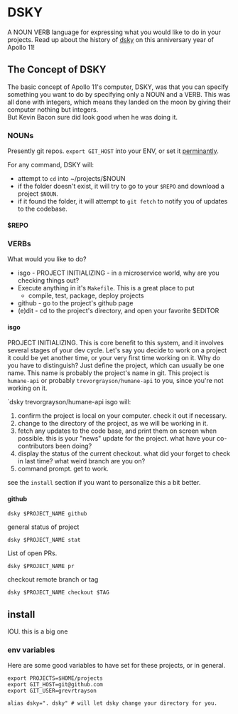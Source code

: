 # DSKY

A NOUN VERB language for expressing what you would like to do in your projects.
Read up about the history of [dsky](https://en.wikipedia.org/wiki/Apollo_Guidance_Computer#DSKY_interface)
on this anniversary year of Apollo 11!

## The Concept of DSKY 

The basic concept of Apollo 11's computer, DSKY, was that you can specify something you
want to do by specifying only a NOUN and a VERB.  This was all done with integers, which 
means they landed on the moon by giving their computer nothing but integers.  
But Kevin Bacon sure did look good when he was doing it.

### NOUNs

Presently git repos. `export GIT_HOST` into your ENV, or set it [perminantly]().

For any command, DSKY will:

* attempt to `cd` into ~/projects/$NOUN
* if the folder doesn't exist, it will try to go to your `$REPO` and download a project `$NOUN`.
* if it found the folder, it will attempt to `git fetch` to notify you of updates to the codebase.

#### $REPO

### VERBs

What would you like to do?

* isgo - PROJECT INITIALIZING - in a microservice world, why are you checking things out?
* Execute anything in it's `Makefile`. This is a great place to put
  * compile, test, package, deploy projects
* github - go to the project's github page
* (e)dit   - cd to the project's directory, and open your favorite $EDITOR

#### isgo

PROJECT INITIALIZING. This is core benefit to this system, and it involves several stages of 
your dev cycle. Let's say you decide to work on a project it could be yet another time, or
your very first time working on it.  Why do you have to distinguish? Just define the project,
which can usually be one name. This name is probably the project's name in git. This project
is `humane-api` or probably `trevorgrayson/humane-api` to you, since you're not working on it.

`dsky trevorgrayson/humane-api isgo will:

1. confirm the project is local on your computer. check it out if necessary. 
2. change to the directory of the project, as we will be working in it.
3. fetch any updates to the code base, and print them on screen when possible.
this is your "news" update for the project. what have your co-contributors been doing?
4. display the status of the current checkout. what did your forget to check in last time?
what weird branch are you on?
5. command prompt. get to work.

see the `install` section if you want to personalize this a bit better.


#### github

```
dsky $PROJECT_NAME github
```

general status of project

```
dsky $PROJECT_NAME stat
```

List of open PRs.

```
dsky $PROJECT_NAME pr
```

checkout remote branch or tag

```
dsky $PROJECT_NAME checkout $TAG
```

## install

IOU. this is a big one

### env variables

Here are some good variables to have set for these projects, or in general.

```
export PROJECTS=$HOME/projects
export GIT_HOST=git@github.com
export GIT_USER=grevrtrayson

alias dsky=". dsky" # will let dsky change your directory for you.
```

